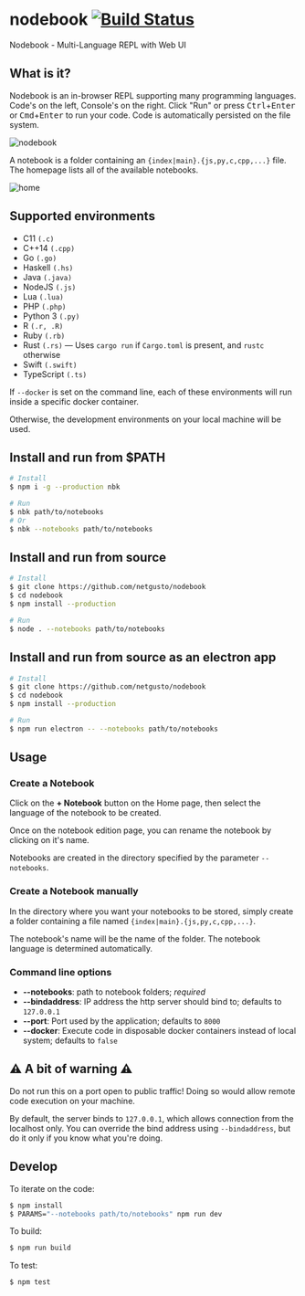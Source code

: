 # nodebook [![Build Status](https://travis-ci.com/netgusto/nodebook.svg?branch=master)](https://travis-ci.com/netgusto/nodebook)

Nodebook - Multi-Language REPL with Web UI

## What is it?

Nodebook is an in-browser REPL supporting many programming languages. Code's on the left, Console's on the right. Click "Run" or press <kbd>Ctrl</kbd>+<kbd>Enter</kbd> or <kbd>Cmd</kbd>+<kbd>Enter</kbd> to run your code.
Code is automatically persisted on the file system.

![nodebook](https://user-images.githubusercontent.com/4974818/45320903-2cdec280-b544-11e8-9b2e-067b646de751.png)

A notebook is a folder containing an `{index|main}.{js,py,c,cpp,...}` file. The homepage lists all of the available notebooks.

![home](https://user-images.githubusercontent.com/4974818/45383977-fde05380-b60c-11e8-91cc-06548dd4fae8.png)

## Supported environments

* C11 `(.c)`
* C++14 `(.cpp)`
* Go `(.go)`
* Haskell `(.hs)`
* Java `(.java)`
* NodeJS `(.js)`
* Lua `(.lua)`
* PHP `(.php)`
* Python 3 `(.py)`
* R `(.r, .R)`
* Ruby `(.rb)`
* Rust `(.rs)` — Uses `cargo run` if `Cargo.toml` is present, and `rustc` otherwise
* Swift `(.swift)`
* TypeScript `(.ts)`

If `--docker` is set on the command line, each of these environments will run inside a specific docker container.

Otherwise, the development environments on your local machine will be used.

## Install and run from $PATH

```bash
# Install
$ npm i -g --production nbk

# Run
$ nbk path/to/notebooks
# Or
$ nbk --notebooks path/to/notebooks
```

## Install and run from source

```bash
# Install
$ git clone https://github.com/netgusto/nodebook
$ cd nodebook
$ npm install --production

# Run
$ node . --notebooks path/to/notebooks
```

## Install and run from source as an electron app

```bash
# Install
$ git clone https://github.com/netgusto/nodebook
$ cd nodebook
$ npm install --production

# Run
$ npm run electron -- --notebooks path/to/notebooks
```

## Usage

### Create a Notebook

Click on the **+ Notebook** button on the Home page, then select the language of the notebook to be created.

Once on the notebook edition page, you can rename the notebook by clicking on it's name.

Notebooks are created in the directory specified by the parameter `--notebooks`.

### Create a Notebook manually

In the directory where you want your notebooks to be stored, simply create a folder containing a file named `{index|main}.{js,py,c,cpp,...}`.

The notebook's name will be the name of the folder. The notebook language is determined automatically.

### Command line options

* **--notebooks**: path to notebook folders; *required*
* **--bindaddress**: IP address the http server should bind to; defaults to `127.0.0.1`
* **--port**: Port used by the application; defaults to `8000`
* **--docker**: Execute code in disposable docker containers instead of local system; defaults to `false`

## ⚠️ A bit of warning ⚠️

Do not run this on a port open to public traffic! Doing so would allow remote code execution on your machine.

By default, the server binds to `127.0.0.1`, which allows connection from the localhost only. You can override the bind address using `--bindaddress`, but do it only if you know what you're doing.

## Develop

To iterate on the code:

```bash
$ npm install
$ PARAMS="--notebooks path/to/notebooks" npm run dev
```

To build:

```bash
$ npm run build
```

To test:

```bash
$ npm test
```
